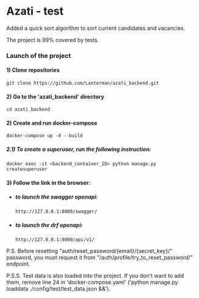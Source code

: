 # Azati - test
Added a quick sort algorithm to sort current candidates and vacancies.

The project is 99% covered by tests.

### Launch of the project

#### 1) Clone repositories
```
git clone https://github.com/Lanterman/azati_backend.git
```
#### 2) Go to the 'azati_backend' directory
```
cd azati_backend
```
#### 2) Create and run docker-compose
```
docker-compose up -d --build
```
##### 2.1) To create a superuser, run the following instruction:
```
docker exec -it <backend_container_ID> python manage.py createsuperuser
```

#### 3) Follow the link in the browser:
 - ##### to launch the swagger openapi:
    ```
    http://127.0.0.1:8000/swagger/
    ```
 - ##### to launch the drf openapi:
    ```
    http://127.0.0.1:8000/api/v1/
    ```
   
P.S.
Before resetting "auth/reset_password/{email}/{secret_key}/" password, you must request it from "/auth/profile/try_to_reset_password/" endpoint.

P.S.S.
Test data is also loaded into the project. 
If you don't want to add them, remove line 24 in 'docker-compose.yaml' ('python manage.py loaddata ./config/test/test_data.json &&').
